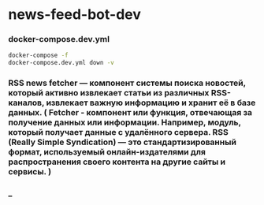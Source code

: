 # news-feed-bot-dev

### docker-compose.dev.yml
```bash
docker-compose -f 
docker-compose.dev.yml down -v
```

### RSS news fetcher — компонент системы поиска новостей, который активно извлекает статьи из различных RSS-каналов, извлекает важную информацию и хранит её в базе данных. ( Fetcher -  компонент или функция, отвечающая за получение данных или информации. Например, модуль, который получает данные с удалённого сервера. RSS (Really Simple Syndication) — это стандартизированный формат, используемый онлайн-издателями для распространения своего контента на другие сайты и сервисы. )


### _
```bash

```